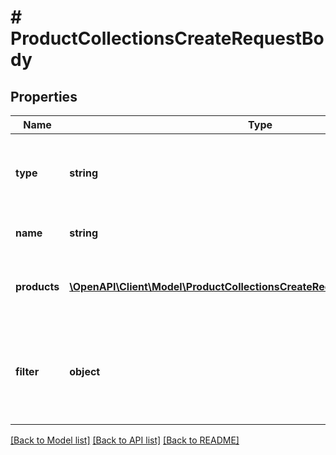 # # ProductCollectionsCreateRequestBody

## Properties

Name | Type | Description | Notes
------------ | ------------- | ------------- | -------------
**type** | **string** | Show that the product collection is static (manually selected products). | [optional] [default to 'STATIC']
**name** | **string** | Unique user-defined product collection name. | [optional]
**products** | [**\OpenAPI\Client\Model\ProductCollectionsCreateRequestBodyProductsItem[]**](ProductCollectionsCreateRequestBodyProductsItem.md) | Defines a set of products for a &#x60;STATIC&#x60; product collection type. | [optional]
**filter** | **object** | Defines a set of criteria and boundary conditions for an &#x60;AUTO_UPDATE&#x60; product collection type. | [optional]

[[Back to Model list]](../../README.md#models) [[Back to API list]](../../README.md#endpoints) [[Back to README]](../../README.md)

